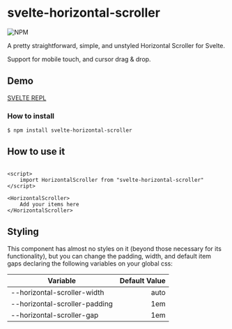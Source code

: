 # svelte-horizontal-scroller

![NPM](https://img.shields.io/npm/l/svelte-horizontal-scroller)

A pretty straightforward, simple, and unstyled Horizontal Scroller for Svelte.

Support for mobile touch, and cursor drag & drop.

## Demo

[SVELTE REPL](https://svelte.dev/repl/d37e9362f2284ea0a5bcd7011005ee19?version=3.38.3)

### How to install

`$ npm install svelte-horizontal-scroller`

## How to use it

```sveltehtml

<script>
    import HorizontalScroller from "svelte-horizontal-scroller"
</script>

<HorizontalScroller>
    Add your items here
</HorizontalScroller>
```

## Styling

This component has almost no styles on it (beyond those necessary for its functionality), but you can change the
padding, width, and default item gaps declaring the following variables on your global css:

| Variable      | Default Value |
| --------- | -----:|
| --horizontal-scroller-width  | auto |
| --horizontal-scroller-padding     |   1em |
| --horizontal-scroller-gap      | 1em  |



